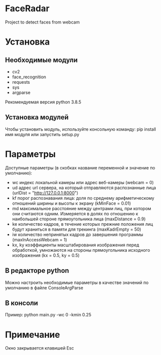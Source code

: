 # FaceRadar
 Project to detect faces from webcam

# Установка
## Необходимые модули
- cv2
- face_recognition
- requests
- sys
- argparse

Рекомендуемая версия python 3.8.5

## Установка модулей
Чтобы установить модуль, используйте консольную команду:
pip install имя модуля
или
запустить setup.py

# Параметры
Доступные параметры (в скобках название переменной и значение по умолчанию):
- wc индекс локальной камеры или адрес веб-камеры (webcam = 0)
- ud адрес url сервера, на который отправляются распознанные лица (urlDist = "http://127.0.0.1:8000")
- kf порог распознавания лица: доля по среднему арифметическому отношений ширины и высоты к экрану (kMinFace = 0.01)
- md максимальное расстояние между центрами лиц, при котором они считаются одним. Измеряется в долях по отношению к наибольшей стороне прямоугольника лица (maxDistance = 0.9)
- ke количество кадров, в течение которых прежние положения лиц будут храниться в памяти для трекинга (maxKadrEmpty = 50)
- iw количество непринятых кадров до завершения программы (maxInAccessWebcam = 1)
- kx, ky коэффициенты масштабирования изображения перед обработкой, умножаются на стороны прямоугольника исходного изображения (kx = 0.5, ky = 0.5)

## В редакторе python
Можно настроить необходимые параметры в качестве значений по умолчанию в файле ConsoleArgParse

## В консоли
Пример:
python main.py -wc 0 -kmin 0.25

# Примечание
Окно закрывается клавишей Esc
